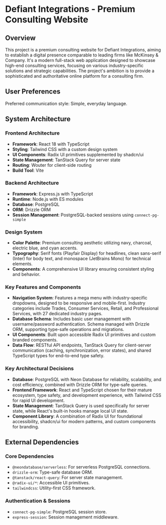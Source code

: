 # Defiant Integrations - Premium Consulting Website

## Overview
This project is a premium consulting website for Defiant Integrations, aiming to establish a digital presence comparable to leading firms like McKinsey & Company. It's a modern full-stack web application designed to showcase high-end consulting services, focusing on various industry-specific solutions and strategic capabilities. The project's ambition is to provide a sophisticated and authoritative online platform for a consulting firm.

## User Preferences
Preferred communication style: Simple, everyday language.

## System Architecture

### Frontend Architecture
- **Framework**: React 18 with TypeScript
- **Styling**: Tailwind CSS with a custom design system
- **UI Components**: Radix UI primitives supplemented by shadcn/ui
- **State Management**: TanStack Query for server state
- **Routing**: Wouter for client-side routing
- **Build Tool**: Vite

### Backend Architecture
- **Framework**: Express.js with TypeScript
- **Runtime**: Node.js with ES modules
- **Database**: PostgreSQL
- **ORM**: Drizzle ORM
- **Session Management**: PostgreSQL-backed sessions using `connect-pg-simple`

### Design System
- **Color Palette**: Premium consulting aesthetic utilizing navy, charcoal, electric blue, and cyan accents.
- **Typography**: Serif fonts (Playfair Display) for headlines, clean sans-serif (Inter) for body text, and monospace (JetBrains Mono) for technical elements.
- **Components**: A comprehensive UI library ensuring consistent styling and behavior.

### Key Features and Components
- **Navigation System**: Features a mega menu with industry-specific dropdowns, designed to be responsive and mobile-first. Industry categories include Trades, Consumer Services, Retail, and Professional Services, with 27 dedicated industry pages.
- **Database Schema**: Includes basic user management with username/password authentication. Schema managed with Drizzle ORM, supporting type-safe operations and migrations.
- **UI Components**: Built upon accessible Radix UI primitives and custom branded components.
- **Data Flow**: RESTful API endpoints, TanStack Query for client-server communication (caching, synchronization, error states), and shared TypeScript types for end-to-end type safety.

### Key Architectural Decisions
- **Database**: PostgreSQL with Neon Database for reliability, scalability, and cost efficiency, combined with Drizzle ORM for type-safe queries.
- **Frontend Framework**: React and TypeScript chosen for their mature ecosystem, type safety, and development experience, with Tailwind CSS for rapid UI development.
- **State Management**: TanStack Query is used specifically for server state, while React's built-in hooks manage local UI state.
- **Component Library**: A combination of Radix UI for foundational accessibility, shadcn/ui for modern patterns, and custom components for branding.

## External Dependencies

### Core Dependencies
- `@neondatabase/serverless`: For serverless PostgreSQL connections.
- `drizzle-orm`: Type-safe database ORM.
- `@tanstack/react-query`: For server state management.
- `@radix-ui/*`: Accessible UI primitives.
- `tailwindcss`: Utility-first CSS framework.

### Authentication & Sessions
- `connect-pg-simple`: PostgreSQL session store.
- `express-session`: Session management middleware.